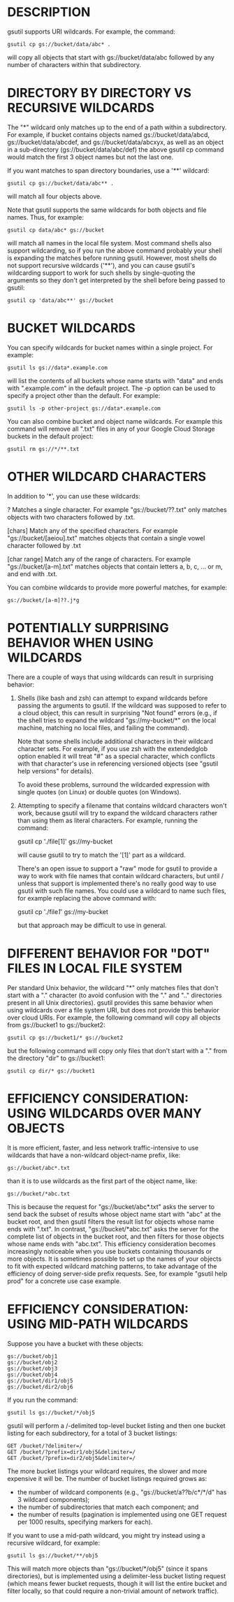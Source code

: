# DESCRIPTION
  gsutil supports URI wildcards. For example, the command:

    gsutil cp gs://bucket/data/abc* .

  will copy all objects that start with gs://bucket/data/abc followed by any
  number of characters within that subdirectory.


# DIRECTORY BY DIRECTORY VS RECURSIVE WILDCARDS
  The "*" wildcard only matches up to the end of a path within
  a subdirectory. For example, if bucket contains objects
  named gs://bucket/data/abcd, gs://bucket/data/abcdef,
  and gs://bucket/data/abcxyx, as well as an object in a sub-directory
  (gs://bucket/data/abc/def) the above gsutil cp command would match the
  first 3 object names but not the last one.

  If you want matches to span directory boundaries, use a '**' wildcard:

    gsutil cp gs://bucket/data/abc** .

  will match all four objects above.

  Note that gsutil supports the same wildcards for both objects and file names.
  Thus, for example:

    gsutil cp data/abc* gs://bucket

  will match all names in the local file system. Most command shells also
  support wildcarding, so if you run the above command probably your shell
  is expanding the matches before running gsutil. However, most shells do not
  support recursive wildcards ('**'), and you can cause gsutil's wildcarding
  support to work for such shells by single-quoting the arguments so they
  don't get interpreted by the shell before being passed to gsutil:

    gsutil cp 'data/abc**' gs://bucket


# BUCKET WILDCARDS
  You can specify wildcards for bucket names within a single project. For
  example:

    gsutil ls gs://data*.example.com

  will list the contents of all buckets whose name starts with "data" and
  ends with ".example.com" in the default project. The -p option can be used
  to specify a project other than the default.  For example:

    gsutil ls -p other-project gs://data*.example.com

  You can also combine bucket and object name wildcards. For example this
  command will remove all ".txt" files in any of your Google Cloud Storage
  buckets in the default project:

    gsutil rm gs://*/**.txt


# OTHER WILDCARD CHARACTERS
  In addition to '*', you can use these wildcards:

  ?
    Matches a single character. For example "gs://bucket/??.txt"
    only matches objects with two characters followed by .txt.

  [chars]
    Match any of the specified characters. For example
    "gs://bucket/[aeiou].txt" matches objects that contain a single vowel
    character followed by .txt

  [char range]
    Match any of the range of characters. For example
    "gs://bucket/[a-m].txt" matches objects that contain letters
    a, b, c, ... or m, and end with .txt.

  You can combine wildcards to provide more powerful matches, for example:

    gs://bucket/[a-m]??.j*g


# POTENTIALLY SURPRISING BEHAVIOR WHEN USING WILDCARDS
  There are a couple of ways that using wildcards can result in surprising
  behavior:

  1. Shells (like bash and zsh) can attempt to expand wildcards before passing
     the arguments to gsutil. If the wildcard was supposed to refer to a cloud
     object, this can result in surprising "Not found" errors (e.g., if the
     shell tries to expand the wildcard "gs://my-bucket/*" on the local
     machine, matching no local files, and failing the command).

     Note that some shells include additional characters in their wildcard
     character sets. For example, if you use zsh with the extendedglob option
     enabled it will treat "#" as a special character, which conflicts with
     that character's use in referencing versioned objects (see
     "gsutil help versions" for details).

     To avoid these problems, surround the wildcarded expression with single
     quotes (on Linux) or double quotes (on Windows).

  2. Attempting to specify a filename that contains wildcard characters won't
     work, because gsutil will try to expand the wildcard characters rather
     than using them as literal characters. For example, running the command:

       gsutil cp './file[1]' gs://my-bucket

     will cause gsutil to try to match the '[1]' part as a wildcard.

     There's an open issue to support a "raw" mode for gsutil to provide a
     way to work with file names that contain wildcard characters, but until /
     unless that support is implemented there's no really good way to use
     gsutil with such file names. You could use a wildcard to name such files,
     for example replacing the above command with:

       gsutil cp './file*1*' gs://my-bucket

     but that approach may be difficult to use in general.


# DIFFERENT BEHAVIOR FOR "DOT" FILES IN LOCAL FILE SYSTEM
  Per standard Unix behavior, the wildcard "*" only matches files that don't
  start with a "." character (to avoid confusion with the "." and ".."
  directories present in all Unix directories). gsutil provides this same
  behavior when using wildcards over a file system URI, but does not provide
  this behavior over cloud URIs. For example, the following command will copy
  all objects from gs://bucket1 to gs://bucket2:

    gsutil cp gs://bucket1/* gs://bucket2

  but the following command will copy only files that don't start with a "."
  from the directory "dir" to gs://bucket1:

    gsutil cp dir/* gs://bucket1


# EFFICIENCY CONSIDERATION: USING WILDCARDS OVER MANY OBJECTS
  It is more efficient, faster, and less network traffic-intensive
  to use wildcards that have a non-wildcard object-name prefix, like:

    gs://bucket/abc*.txt

  than it is to use wildcards as the first part of the object name, like:

    gs://bucket/*abc.txt

  This is because the request for "gs://bucket/abc*.txt" asks the server to send
  back the subset of results whose object name start with "abc" at the bucket
  root, and then gsutil filters the result list for objects whose name ends with
  ".txt".  In contrast, "gs://bucket/*abc.txt" asks the server for the complete
  list of objects in the bucket root, and then filters for those objects whose
  name ends with "abc.txt". This efficiency consideration becomes increasingly
  noticeable when you use buckets containing thousands or more objects. It is
  sometimes possible to set up the names of your objects to fit with expected
  wildcard matching patterns, to take advantage of the efficiency of doing
  server-side prefix requests. See, for example "gsutil help prod" for a
  concrete use case example.


# EFFICIENCY CONSIDERATION: USING MID-PATH WILDCARDS
  Suppose you have a bucket with these objects:

    gs://bucket/obj1
    gs://bucket/obj2
    gs://bucket/obj3
    gs://bucket/obj4
    gs://bucket/dir1/obj5
    gs://bucket/dir2/obj6

  If you run the command:

    gsutil ls gs://bucket/*/obj5

  gsutil will perform a /-delimited top-level bucket listing and then one bucket
  listing for each subdirectory, for a total of 3 bucket listings:

    GET /bucket/?delimiter=/
    GET /bucket/?prefix=dir1/obj5&delimiter=/
    GET /bucket/?prefix=dir2/obj5&delimiter=/

  The more bucket listings your wildcard requires, the slower and more expensive
  it will be. The number of bucket listings required grows as:

  - the number of wildcard components (e.g., "gs://bucket/a??b/c*/*/d"
    has 3 wildcard components);
  - the number of subdirectories that match each component; and
  - the number of results (pagination is implemented using one GET
    request per 1000 results, specifying markers for each).

  If you want to use a mid-path wildcard, you might try instead using a
  recursive wildcard, for example:

    gsutil ls gs://bucket/**/obj5

  This will match more objects than "gs://bucket/*/obj5" (since it spans
  directories), but is implemented using a delimiter-less bucket listing
  request (which means fewer bucket requests, though it will list the entire
  bucket and filter locally, so that could require a non-trivial amount of
  network traffic).